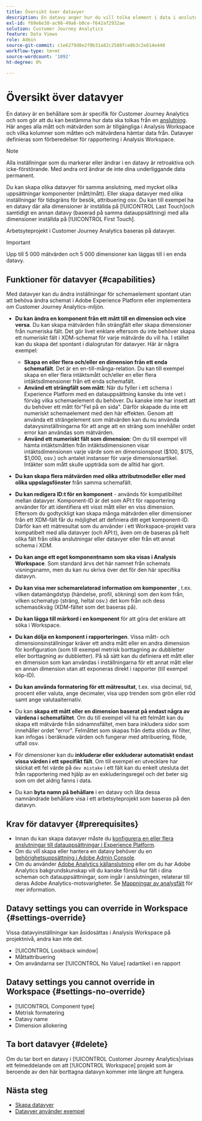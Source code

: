 ```yaml
---
title: Översikt över datavyer
description: En datavy anger hur du vill tolka element i data i anslutningen Customer Journey Analytics, t.ex. mått, dimensioner, sessioner osv.
exl-id: f69e6e38-ac98-49a6-b0ce-f642af2932ae
solution: Customer Journey Analytics
feature: Data Views
role: Admin
source-git-commit: c1e6279d8e2f0b31a82c2588fce8b3c2e614e440
workflow-type: tm+mt
source-wordcount: '1092'
ht-degree: 0%

---
```


# Översikt över datavyer

En datavy är en behållare som är specifik för Customer Journey Analytics och som gör att du kan bestämma hur data ska tolkas från en [anslutning](/help/connections/create-connection.md). Här anges alla mått och mätvärden som är tillgängliga i Analysis Workspace och vilka kolumner som måtten och mätvärdena hämtar data från. Datavyer definieras som förberedelser för rapportering i Analysis Workspace.

>[!NOTE]
>
>Alla inställningar som du markerar eller ändrar i en datavy är retroaktiva och icke-förstörande. Med andra ord ändrar de inte dina underliggande data permanent.

Du kan skapa olika datavyer för samma anslutning, med mycket olika uppsättningar komponenter (mått/mått). Eller skapa datavyer med olika inställningar för tidsgräns för besök, attribuering osv. Du kan till exempel ha en datavy där alla dimensioner är inställda på [!UICONTROL Last Touch]och samtidigt en annan datavy (baserad på samma datauppsättning) med alla dimensioner inställda på [!UICONTROL First Touch].

Arbetsyteprojekt i Customer Journey Analytics baseras på datavyer.

>[!IMPORTANT]
>
>Upp till 5 000 mätvärden och 5 000 dimensioner kan läggas till i en enda datavy.

## Funktioner för datavyer {#capabilities}

Med datavyer kan du ändra inställningar för schemaelement spontant utan att behöva ändra schemat i Adobe Experience Platform eller implementera om Customer Journey Analytics-miljön.

* **Du kan ändra en komponent från ett mått till en dimension och vice versa**. Du kan skapa mätvärden från strängfält eller skapa dimensioner från numeriska fält. Det gör livet enklare eftersom du inte behöver skapa ett numeriskt fält i XDM-schemat för varje mätvärde du vill ha. I stället kan du skapa det spontant i dialogrutan för datavyer. Här är några exempel:
   * **Skapa en eller flera och/eller en dimension från ett enda schemafält**. Det är en en-till-många-relation. Du kan till exempel skapa en eller flera intäktsmått och/eller en eller flera intäktsdimensioner från ett enda schemafält.
   * **Använd ett strängfält som mått**: När du fyller i ett schema i Experience Platform med en datauppsättning kanske du inte vet i förväg vilka schemaelement du behöver. Du kanske inte har insett att du behöver ett mått för&quot;Fel på en sida&quot;. Därför skapade du inte ett numeriskt schemaelement med den här effekten. Genom att använda ett strängelement som mätvärden kan du nu använda datavysinställningarna för att ange att en sträng som innehåller ordet error kan användas som mätvärden.
   * **Använd ett numeriskt fält som dimension**: Om du till exempel vill hämta intäktsmåtten från intäktsdimensionen visar intäktsdimensionen varje värde som en dimensionspost ($100, $175, $1,000, osv.) och antalet instanser för varje dimensionsartikel. Intäkter som mått skulle uppträda som de alltid har gjort.

* **Du kan skapa flera mätvärden med olika attributmodeller eller med olika uppslagsfönster** från samma schemafält.

* **Du kan redigera ID:t för en komponent** - används för kompatibilitet mellan datavyer. Komponent-ID är det som API:t för rapportering använder för att identifiera ett visst mått eller en viss dimension. Eftersom du godtyckligt kan skapa många mätvärden eller dimensioner från ett XDM-fält får du möjlighet att definiera ditt eget komponent-ID. Därför kan ett mätresultat som du använder i ett Workspace-projekt vara kompatibelt med alla datavyer (och API:t), även om de baseras på helt olika fält från olika anslutningar eller datavyer eller från ett annat schema i XDM.

* **Du kan ange ett eget komponentnamn som ska visas i Analysis Workspace**. Som standard ärvs det här namnet från schemats visningsnamn, men du kan nu skriva över det för den här specifika datavyn.

* **Du kan visa mer schemarelaterad information om komponenter** , t.ex. vilken datamängdstyp (händelse, profil, sökning) som den kom från, vilken schematyp (sträng, heltal osv.) det kom från och dess schemasökväg (XDM-fältet som det baseras på).

* **Du kan lägga till märkord i en komponent** för att göra det enklare att söka i Workspace.

* **Du kan dölja en komponent i rapporteringen**. Vissa mått- och dimensionsinställningar kräver ett andra mått eller en andra dimension för konfiguration (som till exempel metrisk borttagning av dubbletter eller borttagning av dubbletter). På så sätt kan du definiera ett mått eller en dimension som kan användas i inställningarna för ett annat mått eller en annan dimension utan att exponeras direkt i rapporter (till exempel köp-ID).

* **Du kan använda formatering för ett mätresultat**, t.ex. visa decimal, tid, procent eller valuta, ange decimaler, visa upp trenden som grön eller röd samt ange valutaalternativ.

* Du kan **skapa ett mått eller en dimension baserat på endast några av värdena i schemafältet**. Om du till exempel vill ha ett felmått kan du skapa ett mätvärde från sidnamnsfältet, men bara inkludera sidor som innehåller ordet &quot;error&quot;. Felmåttet som skapas från detta stöds av filter, kan infogas i beräknade värden och fungerar med attribuering, flöde, utfall osv.

* För dimensioner kan du **inkluderar eller exkluderar automatiskt endast vissa värden i ett specifikt fält**. Om till exempel en utvecklare har skickat ett fel värde på `dev mistake` i ett fält kan du enkelt utesluta det från rapportering med hjälp av en exkluderingsregel och det beter sig som om det aldrig fanns i data.

* Du kan **byta namn på behållare** i en datavy och låta dessa namnändrade behållare visa i ett arbetsyteprojekt som baseras på den datavyn.

## Krav för datavyer {#prerequisites}

* Innan du kan skapa datavyer måste du [konfigurera en eller flera anslutningar till datauppsättningar i Experience Platform](/help/connections/create-connection.md).
* Om du vill skapa eller hantera en datavy behöver du en [behörighetsuppsättning i Adobe Admin Console](https://experienceleague.adobe.com/docs/analytics-platform/using/cja-overview/cja-overview.html#admin-access-permissions).
* Om du använder [Adobe Analytics källanslutning](/help/data-ingestion/analytics.md) eller om du har Adobe Analytics bakgrundskunskap vill du kanske förstå hur fält i dina scheman och datauppsättningar, som ingår i anslutningen, relaterar till deras Adobe Analytics-motsvarigheter. Se [Mappningar av analysfält](https://experienceleague.adobe.com/docs/experience-platform/sources/connectors/adobe-applications/mapping/analytics.html?lang=en) för mer information.

## Datavy settings you can override in Workspace {#settings-override}

Vissa datavyinställningar kan åsidosättas i Analysis Workspace på projektnivå, andra kan inte det.

* [!UICONTROL Lookback window]
* Måttattribuering
* Om användarna ser [!UICONTROL No Value] radartikel i en rapport

## Datavy settings you cannot override in Workspace {#settings-no-override}

* [!UICONTROL Component type]
* Metrisk formatering
* Datavy name
* Dimension allokering

## Ta bort datavyer {#delete}

Om du tar bort en datavy i [!UICONTROL Customer Journey Analytics]visas ett felmeddelande om att [!UICONTROL Workspace] projekt som är beroende av den här borttagna datavyn kommer inte längre att fungera.

## Nästa steg

* [Skapa datavyer](/help/data-views/create-dataview.md)
* [Datavyer använder exempel](/help/use-cases/data-views/data-views-usecases.md)
